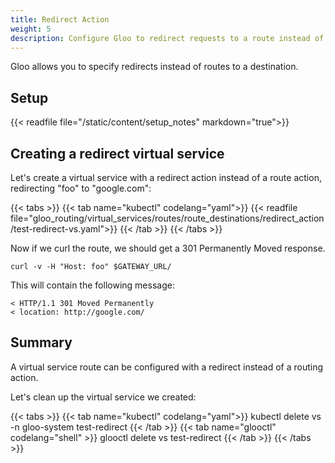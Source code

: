 ```yaml
---
title: Redirect Action
weight: 5
description: Configure Gloo to redirect requests to a route instead of routing to a destination. 
---
```


Gloo allows you to specify redirects instead of routes to a destination. 

## Setup 

{{< readfile file="/static/content/setup_notes" markdown="true">}}

## Creating a redirect virtual service

Let's create a virtual service with a redirect action instead of a route action, redirecting "foo" to "google.com":

{{< tabs >}}
{{< tab name="kubectl" codelang="yaml">}}
{{< readfile file="gloo_routing/virtual_services/routes/route_destinations/redirect_action/test-redirect-vs.yaml">}}
{{< /tab >}}
{{< /tabs >}} 

Now if we curl the route, we should get a 301 Permanently Moved response. 

```shell
curl -v -H "Host: foo" $GATEWAY_URL/
```

This will contain the following message:

```shell
< HTTP/1.1 301 Moved Permanently
< location: http://google.com/
```

## Summary

A virtual service route can be configured with a redirect instead of a routing action. 

Let's clean up the virtual service we created:

{{< tabs >}}
{{< tab name="kubectl" codelang="yaml">}}
kubectl delete vs -n gloo-system test-redirect
{{< /tab >}}
{{< tab name="glooctl" codelang="shell" >}}
glooctl delete vs test-redirect
{{< /tab >}}
{{< /tabs >}}

<br /> 
<br /> 

